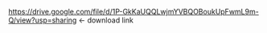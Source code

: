 https://drive.google.com/file/d/1P-GkKaUQQLwjmYVBQOBoukUpFwmL9m-Q/view?usp=sharing <- download link
